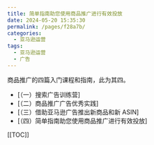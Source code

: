 ```yaml
---
title: 简单指南助您使用商品推广进行有效投放
date: 2024-05-20 15:35:30
permalink: /pages/f28a7b/
categories: 
  - 亚马逊运营
tags: 
  - 亚马逊运营
  - 广告
---
```


商品推广的四篇入门课程和指南，此为其四。

- [（一）搜索广告训练营]
- [（二）商品推广广告优秀实践]
- [（三）借助亚马逊广告推出新商品和新 ASIN]
- [（四）简单指南助您使用商品推广进行有效投放]

[[TOC]]
